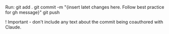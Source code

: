 Run:
git add .
git commit -m "{insert latet changes here. Follow best practice for gh message}" 
git push

! Important - don't include any text about the commit being coauthored with Claude. 